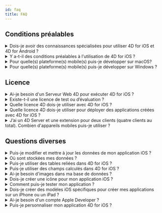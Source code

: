 ```yaml
---
id: faq
title: FAQ
---
```


## Conditions préalables



<details><summary style= {{ fontWeight: "bold", marginBottom: "20px" }}>Dois-je avoir des connaissances spécialisées pour utiliser 4D for iOS et 4D for Android ?</summary>

Non. Avec 4D for iOS et 4D for Android, vous pouvez facilement créer de nouveaux projets mobiles directement depuis 4D, sans aucune connaissance préalable en matière de création d’applications iOS natives !

L'éditeur de projet mobile a été conçu de façon à être utilisé sans aucune connaissance spécifique en développement d’applications mobiles.

</details>



<details>
<summary style= {{ fontWeight: "bold" , marginBottom: "20px" }}>Y a-t-il des conditions préalables à l'utilisation de 4D for iOS ?</summary>

### Tableau de comparaison de version

| Xcode  | Swift | iOS  | 4D          | macOS   |
| ------ | ----- | ---- | ----------- | ------- |
| 12.4   | 5.3.2 | 14.4 | 18R6 beta   | 10.15.4 |
| 12.2   | 5.3   | 14.2 | 18R5 & 18.3 | 10.15.4 |
| 12.0   | 5.3   | 14.0 | 18R4        | 10.15.4 |
| 11.5   | 5.2.4 | 13.5 | 18R3        | 10.15.2 |
| 11.4   | 5.2   | 13.4 | 18.2        | 10.15.2 |
| 11.3.1 | 5.1.3 | 13.3 | 18.1        | 10.14.4 |
| 11.3.1 | 5.1.3 | 13.3 | 18R2        | 10.14.4 |
| 11.2   | 5.1   | 13.2 | 18          | 10.14.4 |
| 10.2.1 | 5.0   | 12.2 | 17R6        | 10.14.4 |
| 10.2   | 4.2.1 | 12.2 | 17R5        | 10.14.3 |
| 10.1   | 4.2.1 | 12   | 17R4        | 10.13.6 |
| 10.0   | 4.2   | 12   | 17R3        | 10.13.6 |
| 9.4    | 4.1.2 | 11.4 | 17R2        | 10.13.2 |
| 9.3.1  | 4.1   | 11.3 | 17R2        | 10.13.2 |

Si vous souhaitez une version antérieure de Xcode, vous pouvez la télécharger ici : https://developer.apple.com/download/more/

=> Seuls les développeurs ayant souscrit au Apple Developer Program peuvent télécharger des versions antérieures sur le site web Apple Developer.

Voir les conditions préalables [here]`(requirements.html)`.

</details>

<details><summary style= {{ fontWeight: "bold" , marginBottom: "20px" }}>Pour quelle(s) plateforme(s) mobile(s) puis-je développer sur macOS?</summary>

Vous pouvez développer à la fois pour les plateformes mobiles iOS et Android.

</details>

<details><summary style= {{ fontWeight: "bold" , marginBottom: "20px" }}>Pour quelle(s) plateforme(s) mobile(s) puis-je développer sur Windows ?</summary>

Vous pouvez développer uniquement pour la plateforme Android.

Pour la plateforme iOS, Xcode est nécessaire pour compiler l'application finale et lancer le Simulateur.

</details>




## Licence

<details><summary style= {{ fontWeight: "bold" , marginBottom: "20px" }}>Ai-je besoin d'un Serveur Web 4D pour exécuter 4D for iOS ?</summary>

Non – 4D for iOS est inclus dans 4D Server v17 R2 et dans les versions plus récentes.

</details>



<details>
<summary style= {{ fontWeight: "bold" , marginBottom: "20px" }}>Existe-t-il une licence de test ou d’évaluation ?</summary>

Si vous avez déjà une licence 4D Developer Pro ou 4D Server de 4D v17 R2 ou de versions plus récentes, 4D for iOS y est inclus.

Si vous n’êtes pas un partenaire 4D ou si vous ne participez pas au programme de maintenance de 4D, vous devez attendre la sortie de 4D v18.

</details>


<details><summary style= {{ fontWeight: "bold" , marginBottom: "20px" }}>Quelle licence 4D dois-je utiliser avec 4D for iOS ?</summary>

Pour développer des applications 4D for iOS, vous avez besoin d’une licence 4D Developer Pro v17 R2 (macOS) ou une version plus récente.

</details>


<details><summary style= {{ fontWeight: "bold" , marginBottom: "20px" }}>Quelle licence 4D dois-je utiliser pour déployer des applications créées avec 4D for iOS ?</summary>

Vous avez besoin d’une licence 4D Server (macOS ou Windows) v17 R2 ou d'une licence plus récente pour déployer des applications 4D for iOS.

Aucune autre licence n'est nécessaire. Vos applications 4D for iOS partageront les mêmes licences que celles de 4D Remote (client).

Les clients peuvent se connecter sur des PC Mac, Windows ou sur des mobiles iPhone, tant que l'ensemble des utilisateurs simultanés sont couverts par la licence 4D Server.

</details>


<details><summary style= {{ fontWeight: "bold" , marginBottom: "20px" }}>J’ai un 4D Server et une extension pour deux clients (quatre clients au total). Combien d'appareils mobiles puis-je utiliser ?</summary>

Vous pouvez utiliser jusqu'à quatre appareils mobiles.

</details>


## Questions diverses

<details><summary style= {{ fontWeight: "bold" , marginBottom: "20px" }}>Puis-je modifier et mettre à jour les données de mon application iOS ?</summary>

Oui, bien entendu.

</details>

<details><summary style= {{ fontWeight: "bold" , marginBottom: "20px" }}>Où sont stockées mes données ?</summary>

Vos données sont stockées localement sur vos appareils iOS. Cela vous permettra d'accéder à vos données en mode hors ligne.

</details>


<details><summary style= {{ fontWeight: "bold" , marginBottom: "20px" }}>Puis-je utiliser des tables reliées dans 4D for iOS ?</summary>

Conscients de votre utilisation fréquente des tables reliées pour vos applications commerciales, nous travaillons sur l'accessibilité des tables reliées pour une prochaine version de 4D for iOS.

</details>


<details><summary style= {{ fontWeight: "bold" , marginBottom: "20px" }}>Puis-je utiliser des champs calculés dans 4D for iOS ?</summary>

Vous avez la possibilité de créer des champs pré-calculés dans 4D et de les publier depuis la[section Structure]`(project-definition-structure.html)` dans l'éditeur de projet de 4D for iOS.

</details>


<details><summary style= {{ fontWeight: "bold" , marginBottom: "20px" }}>Ai-je besoin d'images dans ma base de données ?</summary>

Les images ne sont pas obligatoires, mais nous vous recommandons d'en utiliser pour garantir la meilleure expérience utilisateur.

4D for iOS offre un large éventail de modèles de [list form]`(list-form-templates.html)` et de [detail form]`(detail-form-templates.html)`. Avec sou sans images, avec graphiques, etc.

</details>

<details><summary style= {{ fontWeight: "bold" , marginBottom: "20px" }}>Dois-je créer une icône pour mon application iOS ?</summary>

Il est fortement recommandé d'avoir une icône pour votre application 4D for iOS. Si vous n'en avez pas, l'icône par défaut (le logo 4D) sera affichée.

Si vous possédez déjà une icône pour votre application 4D, vous pouvez la glisser-déposer directement dans la zone consacrée à l'icône dans la section [General]`(general.html)` de l'éditeur de projet.

</details>


<details><summary style= {{ fontWeight: "bold" , marginBottom: "20px" }}>Comment puis-je tester mon application ?</summary>

4D for iOS vous permet de tester vos applications dans le [Simulator]`(simulator.html)`. Pour tester votre application sur votre appareil iOS, il vous faut un **compte Apple Developer payant** (install-device.html) (iPhone et iPad).

**Note :** Pour installer votre application avec un **compte Apple Developer gratuit**, vous pouvez ouvrir votre projet iOS généré et installer votre application via Xcode.

</details>


<details><summary style= {{ fontWeight: "bold" , marginBottom: "20px" }}>Dois-je créer des modèles iOS spécifiques pour créer mes applications sur un iPhone ou un iPad ?</summary>

Tous les modèles disponibles dans 4D for iOS sont optimisés pour l'iPhone. Ils fonctionnent également parfaitement sur les iPad.

</details>



<details><summary style= {{ fontWeight: "bold" , marginBottom: "20px" }}>Ai-je besoin d'un compte Apple Developer ?</summary>

Pour tester votre application, vous aurez besoin de créer au moins un [free Apple Developer account]`(free-developer-account.html)`.

Pour déployer une application 4D for iOS, vous devez adhérer au [Apple Developer Enterprise Program]`(register-apple-developer-enterprise-program.html)` (pour un déploiement interne) ou au [Apple Developer Program]`(register-apple-developer-program-organization.html)` (pour un déploiement sur l'App Store).

</details>

<details><summary style= {{ fontWeight: "bold" , marginBottom: "20px" }}>Puis-je personnaliser mon application 4D for iOS ?</summary>

4D for iOS génère un véritable projet Xcode que vous pouvez [ouvrir et modifier]`(open-xcode.html)` à votre guise.

</details>




